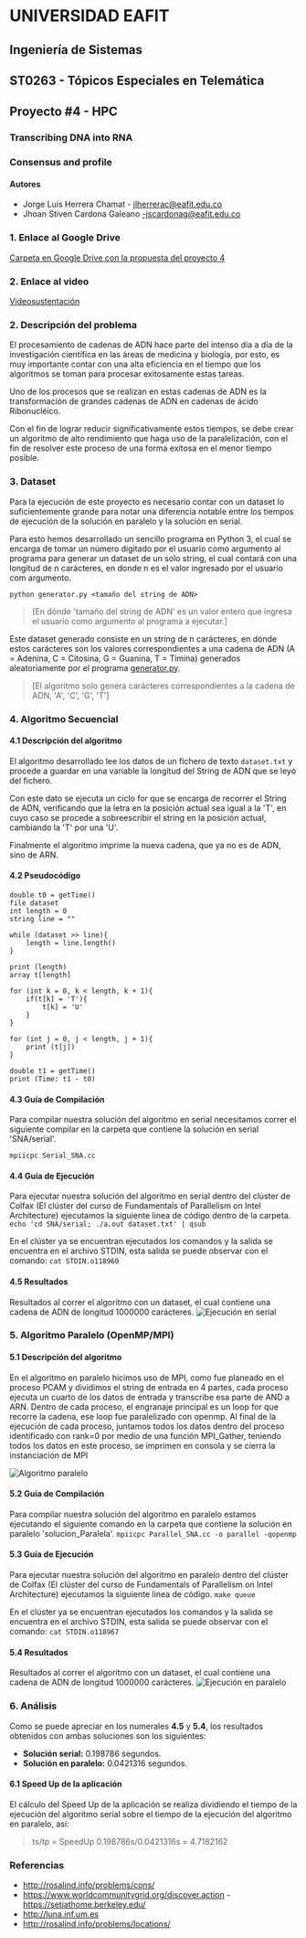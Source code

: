 # UNIVERSIDAD EAFIT

## Ingeniería de Sistemas
## ST0263 - Tópicos Especiales en Telemática

## Proyecto #4 - HPC

### Transcribing DNA into RNA

### Consensus and profile
#### Autores
- Jorge Luis Herrera Chamat - jlherrerac@eafit.edu.co 
- Jhoan Stiven Cardona Galeano -jscardonag@eafit.edu.co 

### 1. Enlace al Google Drive

[Carpeta en Google Drive con la propuesta del proyecto 4](https://drive.google.com/drive/folders/1fPnGNXCHQuAwJbQuef1IljKWcZdHSfWS?usp=sharing)

### 2. Enlace al video
[Videosustentación](https://)

### 2. Descripción del problema
El procesamiento de cadenas de ADN hace parte del intenso día a día de la investigación científica en las áreas de medicina y biología, por esto, es muy importante contar con una alta eficiencia en el tiempo que los algoritmos se toman para procesar exitosamente estas tareas.

Uno de los procesos que se realizan en estas cadenas de ADN es la transformación de grandes cadenas de ADN en cadenas de ácido Ribonucléico.

Con el fin de lograr reducir significativamente estos tiempos, se debe crear un algoritmo de alto rendimiento que haga uso de la paralelización, con el fin de resolver este proceso de una forma exitosa en el menor tiempo posible.

### 3. Dataset
Para la ejecución de este proyecto es necesario contar con un dataset lo suficientemente grande para notar una diferencia notable entre los tiempos de ejecución de la solución en paralelo y la solución en serial.

Para esto hemos desarrollado un sencillo programa en Python 3, el cual se encarga de tomar un número digitado por el usuario como argumento al programa para generar un dataset de un solo string, el cual contará con una longitud de n carácteres, en donde n es el valor ingresado por el usuario com argumento.
```
python generator.py <tamaño del string de ADN>
```
> [En dónde 'tamaño del string de ADN' es un valor entero que ingresa el usuario como argumento al programa a ejecutar.]

Este dataset generado consiste en un string de n carácteres, en dónde estos carácteres son los valores correspondientes a una cadena de ADN (A = Adenina, C = Citosina, G = Guanina, T = Timina) generados aleatoriamente por el programa [generator.py](https://github.com/SymphonycM/TET_hpc_p4/blob/master/generator.py).

> [El algoritmo solo genera carácteres correspondientes a la cadena de ADN, 'A', 'C', 'G', 'T']

### 4. Algoritmo Secuencial
#### 4.1 Descripción del algoritmo
El algoritmo desarrollado lee los datos de un fichero de texto `dataset.txt` y procede a guardar en una variable la longitud del String de ADN que se leyó del fichero.

Con este dato se ejecuta un ciclo for que se encarga de recorrer el String de ADN, verificando que la letra en la posición actual sea igual a la 'T', en cuyo caso se procede a sobreescribir el string en la posición actual, cambiando la 'T' por una 'U'.

Finalmente el algoritmo imprime la nueva cadena, que ya no es de ADN, sino de ARN.

#### 4.2 Pseudocódigo
```
double t0 = getTime()
file dataset
int length = 0
string line = ""

while (dataset >> line){
    length = line.length()
}

print (length)
array t[length]

for (int k = 0, k < length, k + 1){
    if(t[k] = 'T'){
        t[k] = 'U'
    }
}

for (int j = 0, j < length, j + 1){
    print (t[j])
}

double t1 = getTime()
print (Time: t1 - t0)
```
#### 4.3 Guía de Compilación
Para compilar nuestra solución del algoritmo en serial necesitamos correr el siguiente compilar en la carpeta que contiene la solución en serial 'SNA/serial'.

`mpiicpc Serial_SNA.cc`



#### 4.4 Guía de Ejecución
Para ejecutar nuestra solución del algoritmo en serial dentro del clúster de Colfax (El clúster del curso de Fundamentals of Parallelism on Intel Architecture) ejecutamos la siguiente linea de código dentro de la carpeta.
`echo 'cd SNA/serial; ./a.out dataset.txt' | qsub`

En el clúster ya se encuentran ejecutados los comandos y la salida se encuentra en el archivo STDIN, esta salida se puede observar con el comando:
`cat STDIN.o118960`

#### 4.5 Resultados
Resultados al correr el algoritmo con un dataset, el cual contiene una cadena de ADN de longitud 1000000 carácteres.
![Ejecución en serial](https://i.imgur.com/FvLiTdn.jpg)


### 5. Algoritmo Paralelo (OpenMP/MPI)
#### 5.1 Descripción del algoritmo
En el algoritmo en paralelo hicimos uso de MPI, como fue planeado en el proceso PCAM y dividimos el string de entrada en 4 partes, cada proceso ejecuta un cuarto de los datos de entrada y transcribe esa parte de AND a ARN. 
Dentro de cada proceso, el engranaje principal es un loop for que recorre la cadena, ese loop fue paralelizado con openmp.
Al final de la ejecución de cada proceso, juntamos todos los datos dentro del proceso identificado con rank=0 por medio de una función MPI_Gather, teniendo todos los datos en este proceso, se imprimen en consola y se cierra la instanciación de MPI

![Algoritmo paralelo](https://i.imgur.com/np7FRsL.png)

#### 5.2 Guía de Compilación
Para compilar nuestra solución del algoritmo en paralelo estamos ejecutando el siguiente comando en la carpeta que contiene la solución en paralelo 'solucion_Paralela'.
`mpiicpc Parallel_SNA.cc -o parallel -qopenmp`
#### 5.3 Guía de Ejecución
Para ejecutar nuestra solución del algoritmo en paralelo dentro del clúster de Colfax (El clúster del curso de Fundamentals of Parallelism on Intel Architecture) ejecutamos la siguiente linea de código.
`make queue`

En el clúster ya se encuentran ejecutados los comandos y la salida se encuentra en el archivo STDIN, esta salida se puede observar con el comando:
`cat STDIN.o118967`

#### 5.4 Resultados
Resultados al correr el algoritmo con un dataset, el cual contiene una cadena de ADN de longitud 1000000 carácteres.
![Ejecución en paralelo](https://i.imgur.com/00cNjb1.jpg)


### 6. Análisis
Como se puede apreciar en los numerales **4.5** y **5.4**, los resultados obtenidos con ambas soluciones son los siguientes:

- **Solución serial:** 0.198786 segundos.
- **Solución en paralelo:** 0.0421316 segundos.

#### 6.1 Speed Up de la aplicación
El cálculo del Speed Up de la aplicación se realiza dividiendo el tiempo de la ejecución del algoritmo serial sobre el tiempo de la ejecución del algoritmo en paralelo, así:

> ts/tp = SpeedUp
> 0.198786s/0.0421316s = 4.7182162

### Referencias

- http://rosalind.info/problems/cons/
- https://www.worldcommunitygrid.org/discover.action - https://setiathome.berkeley.edu/
- http://luna.inf.um.es
- http://rosalind.info/problems/locations/

